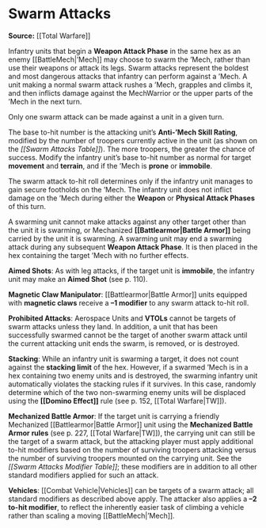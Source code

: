 # Swarm Attacks  
**Source:** [[Total Warfare]]  

Infantry units that begin a **Weapon Attack Phase** in the same hex as an enemy [[BattleMech|’Mech]] may choose to swarm the ’Mech, rather than use their weapons or attack its legs. Swarm attacks represent the boldest and most dangerous attacks that infantry can perform against a ’Mech. A unit making a normal swarm attack rushes a ’Mech, grapples and climbs it, and then inflicts damage against the MechWarrior or the upper parts of the ’Mech in the next turn.  

Only one swarm attack can be made against a unit in a given turn.  

The base to-hit number is the attacking unit’s **Anti-’Mech Skill Rating**, modified by the number of troopers currently active in the unit (as shown on the *[[Swarm Attacks Table]]*). The more troopers, the greater the chance of success. Modify the infantry unit’s base to-hit number as normal for target **movement** and **terrain**, and if the ’Mech is **prone** or **immobile**.  

The swarm attack to-hit roll determines only if the infantry unit manages to gain secure footholds on the ’Mech. The infantry unit does not inflict damage on the ’Mech during either the **Weapon** or **Physical Attack Phases** of this turn.  

A swarming unit cannot make attacks against any other target other than the unit it is swarming, or Mechanized **[[Battlearmor|Battle Armor]]** being carried by the unit it is swarming. A swarming unit may end a swarming attack during any subsequent **Weapon Attack Phase**. It is then placed in the hex containing the target ’Mech with no further effects.  

**Aimed Shots**: As with leg attacks, if the target unit is **immobile**, the infantry unit may make an **Aimed Shot** (see p. 110).  

**Magnetic Claw Manipulator**: [[Battlearmor|Battle Armor]] units equipped with **magnetic claws** receive a **–1 modifier** to any swarm attack to-hit roll.  

**Prohibited Attacks**: Aerospace Units and **VTOLs** cannot be targets of swarm attacks unless they land. In addition, a unit that has been successfully swarmed cannot be the target of another swarm attack until the current attacking unit ends the swarm, is removed, or is destroyed.  

**Stacking**: While an infantry unit is swarming a target, it does not count against the **stacking limit** of the hex. However, if a swarmed ’Mech is in a hex containing two enemy units and is destroyed, the swarming infantry unit automatically violates the stacking rules if it survives. In this case, randomly determine which of the two non-swarming enemy units will be displaced using the **[[Domino Effect]]** rule (see p. 152, [[Total Warfare|TW]]).  

**Mechanized Battle Armor**: If the target unit is carrying a friendly Mechanized [[Battlearmor|Battle Armor]] unit using the **Mechanized Battle Armor rules** (see p. 227, [[Total Warfare|TW]]), the carrying unit can still be the target of a swarm attack, but the attacking player must apply additional to-hit modifiers based on the number of surviving troopers attacking versus the number of surviving troopers mounted on the carrying unit. See the *[[Swarm Attacks Modifier Table]]*; these modifiers are in addition to all other standard modifiers applied for such an attack.  

**Vehicles**: [[Combat Vehicle|Vehicles]] can be targets of a swarm attack; all standard modifiers as described above apply. The attacker also applies a **–2 to-hit modifier**, to reflect the inherently easier task of climbing a vehicle rather than scaling a moving [[BattleMech|’Mech]].  
